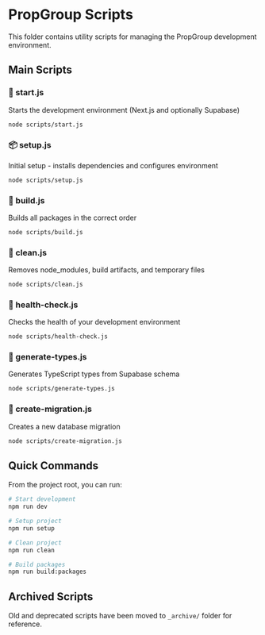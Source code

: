 # PropGroup Scripts

This folder contains utility scripts for managing the PropGroup development environment.

## Main Scripts

### 🚀 start.js
Starts the development environment (Next.js and optionally Supabase)
```bash
node scripts/start.js
```

### 📦 setup.js
Initial setup - installs dependencies and configures environment
```bash
node scripts/setup.js
```

### 🔨 build.js
Builds all packages in the correct order
```bash
node scripts/build.js
```

### 🧹 clean.js
Removes node_modules, build artifacts, and temporary files
```bash
node scripts/clean.js
```

### 🏥 health-check.js
Checks the health of your development environment
```bash
node scripts/health-check.js
```

### 🔄 generate-types.js
Generates TypeScript types from Supabase schema
```bash
node scripts/generate-types.js
```

### 📝 create-migration.js
Creates a new database migration
```bash
node scripts/create-migration.js
```

## Quick Commands

From the project root, you can run:

```bash
# Start development
npm run dev

# Setup project
npm run setup

# Clean project
npm run clean

# Build packages
npm run build:packages
```

## Archived Scripts

Old and deprecated scripts have been moved to `_archive/` folder for reference.
